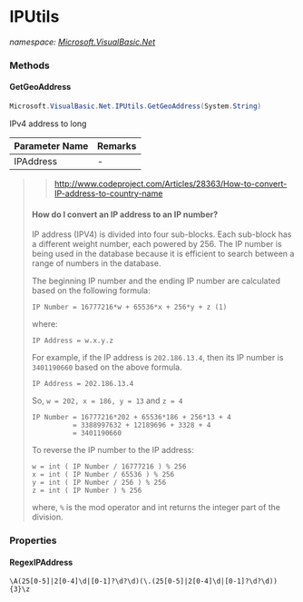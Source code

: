 ﻿# IPUtils
_namespace: <a href="#" onClick="load('/docs/Microsoft.VisualBasic.Net/index.md')">Microsoft.VisualBasic.Net</a>_





### Methods

#### GetGeoAddress
```csharp
Microsoft.VisualBasic.Net.IPUtils.GetGeoAddress(System.String)
```
IPv4 address to long

|Parameter Name|Remarks|
|--------------|-------|
|IPAddress|-|

> 
>  > http://www.codeproject.com/Articles/28363/How-to-convert-IP-address-to-country-name
>  
>  #### How do I convert an IP address to an IP number?
>  
>  IP address (IPV4) is divided into four sub-blocks. Each sub-block has a different weight number, 
>  each powered by 256. The IP number is being used in the database because it is efficient to search 
>  between a range of numbers in the database.
>  
>  The beginning IP number and the ending IP number are calculated based on the following formula:
>  
>  ```
>  IP Number = 16777216*w + 65536*x + 256*y + z (1)
>  ```
>  
>  where:
>  
>  ```
>  IP Address = w.x.y.z
>  ```
>  
>  For example, if the IP address is ``202.186.13.4``, then its IP number is ``3401190660`` based on the above formula.
>  
>  ```
>  IP Address = 202.186.13.4
>  ```
>  
>  So, ``w = 202, x = 186, y = 13`` and ``z = 4``
>  
>  ```
>  IP Number = 16777216*202 + 65536*186 + 256*13 + 4
>            = 3388997632 + 12189696 + 3328 + 4
>            = 3401190660
>  ```
>  
>  To reverse the IP number to the IP address:
>  
>  ```
>  w = int ( IP Number / 16777216 ) % 256
>  x = int ( IP Number / 65536 ) % 256
>  y = int ( IP Number / 256 ) % 256
>  z = int ( IP Number ) % 256
>  ```
>  
>  where, ``%`` is the mod operator and int returns the integer part of the division.
>  


### Properties

#### RegexIPAddress
``\A(25[0-5]|2[0-4]\d|[0-1]?\d?\d)(\.(25[0-5]|2[0-4]\d|[0-1]?\d?\d)){3}\z``
